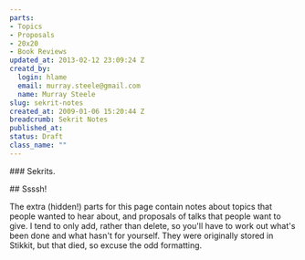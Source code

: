 ```yaml
--- 
parts: 
- Topics
- Proposals
- 20x20
- Book Reviews
updated_at: 2013-02-12 23:09:24 Z
creatd_by: 
  login: hlame
  email: murray.steele@gmail.com
  name: Murray Steele
slug: sekrit-notes
created_at: 2009-01-06 15:20:44 Z
breadcrumb: Sekrit Notes
published_at: 
status: Draft
class_name: ""
---
```


### Sekrits.  

## Ssssh!

The extra (hidden!) parts for this page contain notes about topics that people wanted to hear about, and proposals of talks that people want to give.  I tend to only add, rather than delete, so you'll have to work out what's been done and what hasn't for yourself.  They were originally stored in Stikkit, but that died, so excuse the odd formatting.

